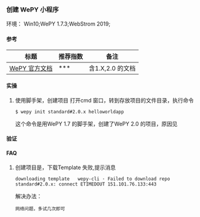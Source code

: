 ### 创建 WePY 小程序

环境： Win10;WePY 1.7.3;WebStrom 2019;

#### 参考

标题 | 推荐指数 | 备注   
---- | --------|-----
[WePY 官方文档](https://wepyjs.github.io/wepy-docs/index.html) | *** | 含1.X,2.0 的文档 


#### 实操

1. 使用脚手架，创建项目
   打开cmd 窗口，转到存放项目的文件目录，执行命令 
   ```
   $ wepy init standard#2.0.x helloworldapp
   ```
   这个命令是用WePY 1.7 的脚手架，创建了WePY 2.0 的项目，原因见
   
   


#### 验证


#### FAQ
1. 创建项目是，下载Template 失败,提示消息
   ```
   downloading template   wepy-cli · Failed to download repo standard#2.0.x: connect ETIMEDOUT 151.101.76.133:443
   ```
   
   解决办法：
   ```
   网络问题，多试几次即可
   ```
   

